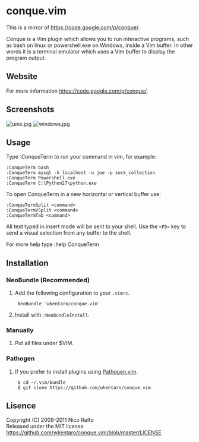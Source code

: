 conque.vim
===
This is a mirror of https://code.google.com/p/conque/.

Conque is a Vim plugin which allows you to run interactive programs, such as bash on linux or powershell.exe on Windows, inside a Vim buffer. In other words it is a terminal emulator which uses a Vim buffer to display the program output.


Website
---

For more information https://code.google.com/p/conque/.

Screenshots
---


![unix.jpg](http://conque.googlecode.com/svn/wiki/screenshot/unix.jpg)
![windows.jpg](http://conque.googlecode.com/svn/wiki/screenshot/windows.jpg)


Usage
---
Type :ConqueTerm <command> to run your command in vim, for example:

```vim
:ConqueTerm bash
:ConqueTerm mysql -h localhost -u joe -p sock_collection
:ConqueTerm Powershell.exe
:ConqueTerm C:\Python27\python.exe
```

To open ConqueTerm in a new horizontal or vertical buffer use:

```vim
:ConqueTermSplit <command>
:ConqueTermVSplit <command>
:ConqueTermTab <command>
```

All text typed in insert mode will be sent to your shell.
Use the `<F9>` key to send a visual selection from any buffer to the shell.

For more help type :help ConqueTerm


Installation
---
### NeoBundle (Recommended)
1. Add the following configuration to your `.vimrc`.

        NeoBundle 'wkentaro/conque.vim'

2. Install with `:NeoBundleInstall`.

### Manually
1. Put all files under $VIM.

### Pathogen
1. If you prefer to install plugins using [Pathogen.vim](https://github.com/tpope/vim-pathogen).

        $ cd ~/.vim/bundle
        $ git clone https://github.com/wkentaro/conque.vim

Lisence
---
Copyright (C) 2009-2011 Nico Raffo  
Released under the MIT license  
https://github.com/wkentaro/conque.vim/blob/master/LICENSE
